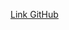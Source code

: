   
[Link GitHub](https://github.com/CoppiRafael/volta-zero/blob/main/Projeto%2001%20-%20Classifica%C3%A7%C3%A3o%20de%20cr%C3%A9dito.ipynb)
